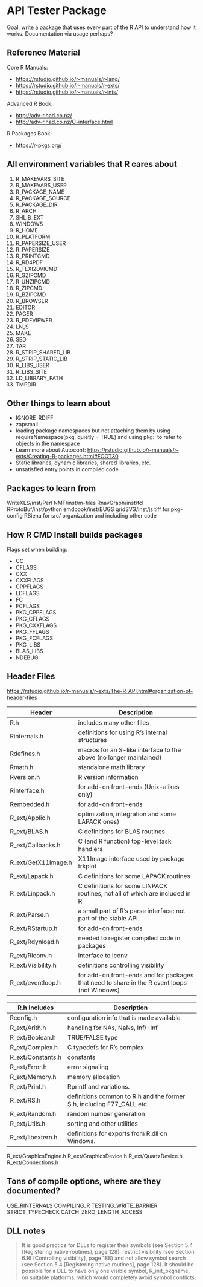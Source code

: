 # API Tester Package

Goal: write a package that uses every part of the R API to understand how it works.
Documentation via usage perhaps?

## Reference Material

Core R Manuals: 
* https://rstudio.github.io/r-manuals/r-lang/
* https://rstudio.github.io/r-manuals/r-exts/
* https://rstudio.github.io/r-manuals/r-ints/

Advanced R Book:
* http://adv-r.had.co.nz/
* http://adv-r.had.co.nz/C-interface.html

R Packages Book:
* https://r-pkgs.org/



## All environment variables that R cares about

1. R_MAKEVARS_SITE
1. R_MAKEVARS_USER
1. R_PACKAGE_NAME 
1. R_PACKAGE_SOURCE 
1. R_PACKAGE_DIR 
1. R_ARCH 
1. SHLIB_EXT 
1. WINDOWS 
1. R_HOME
1. R_PLATFORM
1. R_PAPERSIZE_USER
1. R_PAPERSIZE
1. R_PRINTCMD
1. R_RD4PDF
1. R_TEXI2DVICMD
1. R_GZIPCMD
1. R_UNZIPCMD
1. R_ZIPCMD
1. R_BZIPCMD
1. R_BROWSER
1. EDITOR
1. PAGER
1. R_PDFVIEWER
1. LN_S
1. MAKE
1. SED
1. TAR
1. R_STRIP_SHARED_LIB
1. R_STRIP_STATIC_LIB
1. R_LIBS_USER
1. R_LIBS_SITE
1. LD_LIBRARY_PATH 
1. TMPDIR 




## Other things to learn about

* IGNORE_RDIFF
* zapsmall
* loading package namespaces but not attaching them by using requireNamespace(pkg, quietly = TRUE) and using pkg:: to refer to objects in the namespace
* Learn more about Autoconf: https://rstudio.github.io/r-manuals/r-exts/Creating-R-packages.html#FOOT30
* Static libraries, dynamic libraries, shared libraries, etc.
* unsatisfied entry points in compiled code





## Packages to learn from 

WriteXLS/inst/Perl
NMF/inst/m-files
RnavGraph/inst/tcl
RProtoBuf/inst/python
emdbook/inst/BUGS
gridSVG/inst/js
tiff for pkg-config
RSiena for src/ organization and including other code






## How R CMD Install builds packages

Flags set when building:
* CC 
* CFLAGS
* CXX
* CXXFLAGS
* CPPFLAGS
* LDFLAGS
* FC
* FCFLAGS
* PKG_CPPFLAGS
* PKG_CFLAGS
* PKG_CXXFLAGS
* PKG_FFLAGS
* PKG_FCFLAGS
* PKG_LIBS
* BLAS_LIBS
* NDEBUG



## Header Files

https://rstudio.github.io/r-manuals/r-exts/The-R-API.html#organization-of-header-files

| Header               | Description                                                                                   | 
|----------------------|-----------------------------------------------------------------------------------------------| 
| R.h                  | includes many other files                                                                     | 
| Rinternals.h         | definitions for using R’s internal structures                                                 | 
| Rdefines.h           | macros for an S-like interface to the above (no longer maintained)                            | 
| Rmath.h              | standalone math library                                                                       | 
| Rversion.h           | R version information                                                                         | 
| Rinterface.h         | for add-on front-ends (Unix-alikes only)                                                      | 
| Rembedded.h          | for add-on front-ends                                                                         | 
| R_ext/Applic.h       | optimization, integration and some LAPACK ones)                                               | 
| R_ext/BLAS.h         | C definitions for BLAS routines                                                               | 
| R_ext/Callbacks.h    | C (and R function) top-level task handlers                                                    | 
| R_ext/GetX11Image.h  | X11Image interface used by package trkplot                                                    | 
| R_ext/Lapack.h       | C definitions for some LAPACK routines                                                        | 
| R_ext/Linpack.h      | C definitions for some LINPACK routines, not all of which are included in R                   | 
| R_ext/Parse.h        | a small part of R’s parse interface: not part of the stable API.                              | 
| R_ext/RStartup.h     | for add-on front-ends                                                                         | 
| R_ext/Rdynload.h     | needed to register compiled code in packages                                                  | 
| R_ext/Riconv.h       | interface to iconv                                                                            | 
| R_ext/Visibility.h   | definitions controlling visibility                                                            | 
| R_ext/eventloop.h    | for add-on front-ends and for packages that need to share in the R event loops (not Windows)  | 

| R.h Includes       | Description                                                            | 
|--------------------|------------------------------------------------------------------------| 
| Rconfig.h          | configuration info that is made available                              | 
| R_ext/Arith.h      | handling for NAs, NaNs, Inf/-Inf                                       | 
| R_ext/Boolean.h    | TRUE/FALSE type                                                        | 
| R_ext/Complex.h    | C typedefs for R’s complex                                             | 
| R_ext/Constants.h  | constants                                                              | 
| R_ext/Error.h      | error signaling                                                        | 
| R_ext/Memory.h     | memory allocation                                                      | 
| R_ext/Print.h      | Rprintf and variations.                                                | 
| R_ext/RS.h         | definitions common to R.h and the former S.h, including F77_CALL etc.  | 
| R_ext/Random.h     | random number generation                                               | 
| R_ext/Utils.h      | sorting and other utilities                                            | 
| R_ext/libextern.h  | definitions for exports from R.dll on Windows.                         | 

R_ext/GraphicsEngine.h
R_ext/GraphicsDevice.h
R_ext/QuartzDevice.h
R_ext/Connections.h


## Tons of compile options, where are they documented?

USE_RINTERNALS
COMPILING_R
TESTING_WRITE_BARRIER
STRICT_TYPECHECK
CATCH_ZERO_LENGTH_ACCESS


## DLL notes

> It is good practice for DLLs to register their symbols 
(see Section 5.4 [Registering native routines], page 128),
restrict visibility (see Section 6.16 [Controlling visibility], page 188) and
not allow symbol search (see Section 5.4 [Registering native routines], page 128).
It should be possible for a DLL to have only one visible symbol, R_init_pkgname, 
on suitable platforms, which would completely avoid symbol conflicts.





